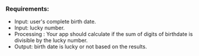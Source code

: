 ### Requirements:

- Input: user's complete birth date.
- Input: lucky number.
- Processing : Your app should calculate if the sum of digits of birthdate is divisible by the lucky number.
- Output: birth date is lucky or not based on the results.
